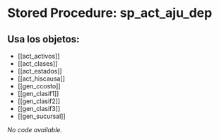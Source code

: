 # Stored Procedure: sp_act_aju_dep

## Usa los objetos:
- [[act_activos]]
- [[act_clases]]
- [[act_estados]]
- [[act_hiscausa]]
- [[gen_ccosto]]
- [[gen_clasif1]]
- [[gen_clasif2]]
- [[gen_clasif3]]
- [[gen_sucursal]]

*No code available.*
